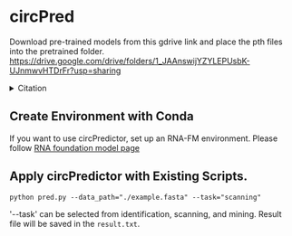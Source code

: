# circPred
Download pre-trained models from this gdrive link and place the pth files into the pretrained folder.
https://drive.google.com/drive/folders/1_JAAnswijYZYLEPUsbK-UJnmwvHTDrFr?usp=sharing


<details><summary>Citation</summary>

```bibtex
@article{chen2022interpretable,
  title={Interpretable rna foundation model from unannotated data for highly accurate rna structure and function predictions},
  author={Chen, Jiayang and Hu, Zhihang and Sun, Siqi and Tan, Qingxiong and Wang, Yixuan and Yu, Qinze and Zong, Licheng and Hong, Liang and Xiao, Jin and King, Irwin and others},
  journal={arXiv preprint arXiv:2204.00300},
  year={2022}
}
```
</details>

## Create Environment with Conda
If you want to use circPredictor, set up an RNA-FM environment. 
Please follow [RNA foundation model page](https://github.com/ml4bio/RNA-FM)

## Apply circPredictor with Existing Scripts. <a name="Usage"></a>
```
python pred.py --data_path="./example.fasta" --task="scanning"
```

'--task' can be selected from identification, scanning, and mining.
Result file will be saved in the `result.txt`.


